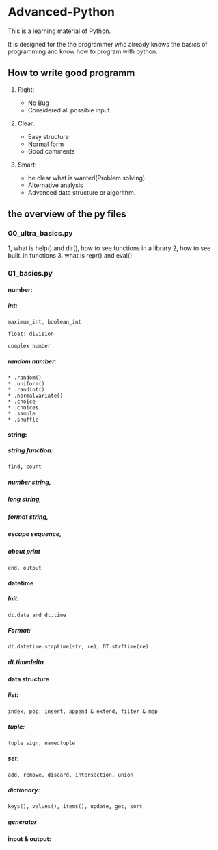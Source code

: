 # Advanced-Python
This is a learning material of Python.

It is designed for the the programmer who already knows the basics of programming and know how to program with python.



## How to write good programm

1. Right: 
    * No Bug
    * Considered all possible input.

2. Clear: 
    * Easy structure
    * Normal form
    * Good comments

3. Smart: 
    * be clear what is wanted(Problem solving)
    * Alternative analysis
    * Advanced data structure or algorithm.


## the overview of the py files

### 00_ultra_basics.py
1, what is help() and dir(), how to see functions in a library
2, how to see built_in functions
3, what is repr() and eval()

### 01_basics.py

#### number:
##### int: 
    maximum_int, boolean_int

    float: division

    complex number

##### random number: 
    * .random()
    * .uniform()
    * .randint()
    * .normalvariate()
    * .choice
    * .choices
    * .sample
    * .shuffle

#### string:
##### string function: 
    find, count

##### number string, 

##### long string, 

##### format string, 

##### escape sequence,

##### about print
    end, output

#### datetime
##### Init: 
    dt.date and dt.time

##### Format: 
    dt.datetime.strptime(str, re), DT.strftime(re)

##### dt.timedelta

#### data structure
##### list: 
    index, pop, insert, append & extend, filter & map
 
##### tuple: 
    tuple sign, namedtuple

##### set: 
    add, remove, discard, intersection, union

##### dictionary: 
    keys(), values(), items(), update, get, sort

##### generator

#### input & output:

    